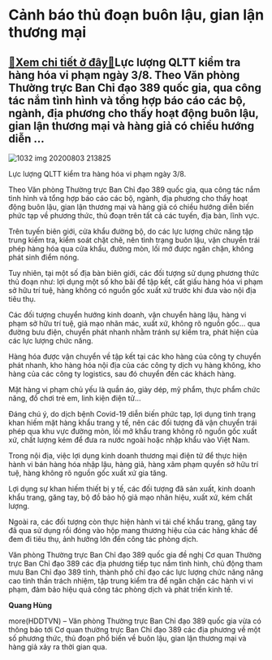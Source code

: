 Cảnh báo thủ đoạn buôn lậu, gian lận thương mại
===============================================

[:gift:Xem chi tiết ở đây:gift:](https://hddtvn.com/canh-bao-thu-doan-buon-lau-gian-lan-thuong-mai/)Lực lượng QLTT kiểm tra hàng hóa vi phạm ngày 3/8. Theo Văn phòng Thường trực Ban Chỉ đạo 389 quốc gia, qua công tác nắm tình hình và tổng hợp báo cáo các bộ, ngành, địa phương cho thấy hoạt động buôn lậu, gian lận thương mại và hàng giả có chiều hướng diễn …
-------------------------------------------------------------------------------------------------------------------------------------------------------------------------------------------------------------------------------------------------------------------





![1032 img 20200803 213825](https://haiquanonline.com.vn/stores/news_dataimages/hungdq/082020/04/09/in_article/1032_IMG_20200803_213825.jpg?rt=20200821161337 "Lực lượng QLTT kiểm tra hàng hóa vi phạm ngày 3/8.")


Lực lượng QLTT kiểm tra hàng hóa vi phạm ngày 3/8.



Theo Văn phòng Thường trực Ban Chỉ đạo 389 quốc gia, qua công tác nắm tình hình và tổng hợp báo cáo các bộ, ngành, địa phương cho thấy hoạt động buôn lậu, gian lận thương mại và hàng giả có chiều hướng diễn biến phức tạp về phương thức, thủ đoạn trên tất cả các tuyến, địa bàn, lĩnh vực.


Trên tuyến biên giới, cửa khẩu đường bộ, do các lực lượng chức năng tập trung kiểm tra, kiểm soát chặt chẽ, nên tình trạng buôn lậu, vận chuyển trái phép hàng hóa qua cửa khẩu, đường mòn, lối mở được ngăn chặn, không phát sinh điểm nóng.


Tuy nhiên, tại một số địa bàn biên giới, các đối tượng sử dụng phương thức thủ đoạn như: lợi dụng một số kho bãi để tập kết, cất giấu hàng hóa vi phạm sở hữu trí tuệ, hàng không có nguồn gốc xuất xứ trước khi đưa vào nội địa tiêu thụ.


Các đối tượng chuyển hướng kinh doanh, vận chuyển hàng lậu, hàng vi phạm sở hữu trí tuệ, giả mạo nhãn mác, xuất xứ, không rõ nguồn gốc… qua đường bưu điện, chuyển phát nhanh nhằm tránh sự kiểm tra, phát hiện của các lực lượng chức năng.


Hàng hóa được vận chuyển về tập kết tại các kho hàng của công ty chuyển phát nhanh, kho hàng hóa nội địa của các công ty dịch vụ hàng không, kho hàng của các công ty logistics, sau đó chuyển đến các khách hàng.


Mặt hàng vi phạm chủ yếu là quần áo, giày dép, mỹ phẩm, thực phẩm chức năng, đồ chơi trẻ em, linh kiện điện tử…


Đáng chú ý, do dịch bệnh Covid-19 diễn biến phức tạp, lợi dụng tình trạng khan hiếm mặt hàng khẩu trang y tế, nên các đối tượng đã vận chuyển trái phép qua khu vực đường mòn, lối mở khẩu trang không rõ nguồn gốc xuất xứ, chất lượng kém để đưa ra nước ngoài hoặc nhập khẩu vào Việt Nam.


Trong nội địa, việc lợi dụng kinh doanh thương mại điện tử để thực hiện hành vi bán hàng hóa nhập lậu, hàng giả, hàng xâm phạm quyền sở hữu trí tuệ, hàng không rõ nguồn gốc xuất xứ gia tăng.


Lợi dụng sự khan hiếm thiết bị y tế, các đối tượng đã sản xuất, kinh doanh khẩu trang, găng tay, bộ đồ bảo hộ giả mạo nhãn hiệu, xuất xứ, kém chất lượng.


Ngoài ra, các đối tượng còn thực hiện hành vi tái chế khẩu trang, găng tay đã qua sử dụng rồi đóng vào hộp mang thương hiệu của các hãng khác để đem đi tiêu thụ, ảnh hưởng lớn đến công tác phòng dịch.


Văn phòng Thường trực Ban Chỉ đạo 389 quốc gia đề nghị Cơ quan Thường trực Ban Chỉ đạo 389 các địa phương tiếp tục nắm tình hình, chủ động tham mưu Ban Chỉ đạo 389 tỉnh, thành phố chỉ đạo các lực lượng chức năng nâng cao tinh thần trách nhiệm, tập trung kiểm tra để ngăn chặn các hành vi vi phạm, đảm bảo hiệu quả công tác phòng dịch và phát triển kinh tế.




**Quang Hùng**



more(HDDTVN) – Văn phòng Thường trực Ban Chỉ đạo 389 quốc gia vừa có thông báo tới Cơ quan thường trực Ban Chỉ đạo 389 các địa phương về một số phương thức, thủ đoạn phổ biến về buôn lậu, gian lận thương mại và hàng giả xảy ra thời gian qua.

